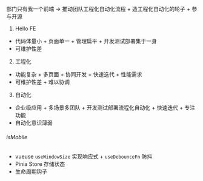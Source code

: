 部门只有我一个前端 -> 推动团队工程化自动化流程 + 造工程化自动化的轮子 + 参与开源

1. Hello FE

- 代码体量小 + 页面单一 + 管理扁平 + 开发测试部署集于一身
- 可维护性差

2. 工程化

- 功能复杂 + 多页面 + 协同开发 + 快速迭代 + 性能需求
- 可维护性差 + 难以协调

3. 自动化

- 企业级应用 + 多场景多团队 + 开发测试部署流程化自动化 + 快速迭代 + 专注功能
- 自动化意识薄弱

###### isMobile

- vueuse `useWindowSize` 实现响应式 + `useDebounceFn` 防抖
- Pinia Store 存储状态
- 生命周期钩子
